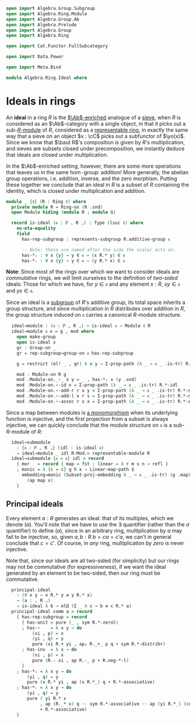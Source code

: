 ```agda
open import Algebra.Group.Subgroup
open import Algebra.Ring.Module
open import Algebra.Group.Ab
open import Algebra.Prelude
open import Algebra.Group
open import Algebra.Ring

open import Cat.Functor.FullSubcategory

open import Data.Power

open import Meta.Bind

module Algebra.Ring.Ideal where
```

# Ideals in rings

An **ideal** in a ring $R$ is the [$\Ab$-enriched] analogue of a
[sieve], when $R$ is considered as an $\Ab$-category with a single
object, in that it picks out a sub-[$R$-module] of $R$, considered as a
[representable ring], in exactly the same way that a sieve on an object
$x : \cC$ picks out a subfunctor of $\yo(x)$. Since we know that $\baut
R$'s composition is given by $R$'s multiplication, and sieves are
subsets closed under precomposition, we instantly deduce that ideals are
closed under multiplication.

[$\Ab$-enriched]: Cat.Abelian.Base.html#ab-enriched-categories
[sieve]: Cat.Diagram.Sieve.html
[$R$-module]: Algebra.Ring.Module.html#modules
[representable ring]: Algebra.Ring.Module.html#representable-modules

In the $\Ab$-enriched setting, however, there are some more operations
that leaves us in the same $\hom$-group: addition! More generally, the
abelian group operations, i.e. addition, inverse, and the zero morphism.
Putting these together we conclude that an ideal in $R$ is a subset of
$R$ containing the identity, which is closed under multiplication and
addition.


```agda
module _ {ℓ} (R : Ring ℓ) where
  private module R = Ring-on (R .snd)
  open Module hiding (module R ; module G)

  record is-ideal (𝔞 : ℙ ⌞ R ⌟) : Type (lsuc ℓ) where
    no-eta-equality
    field
      has-rep-subgroup : represents-subgroup R.additive-group 𝔞

      -- Note: these are named after the side the scalar acts on.
      has-*ₗ : ∀ x {y} → y ∈ 𝔞 → (x R.* y) ∈ 𝔞
      has-*ᵣ : ∀ x {y} → y ∈ 𝔞 → (y R.* x) ∈ 𝔞
```

**Note**: Since most of the rings over which we want to consider ideals
are _commutative_ rings, we will limit ourselves to the definition of
_two-sided_ ideals: Those for which we have, for $y \in \mathfrak{a}$
and any element $x : R$, $xy \in \mathfrak{a}$ and $yx \in
\mathfrak{a}$.

<!--
```agda
    open represents-subgroup has-rep-subgroup
      renaming ( has-unit to has-0 ; has-⋆ to has-+ ; has-inv to has-neg )
      public

    ideal→normal : normal-subgroup R.additive-group 𝔞
    ideal→normal .normal-subgroup.has-rep = has-rep-subgroup
    ideal→normal .normal-subgroup.has-conjugate {y = y} x∈𝔞 =
      subst (_∈ 𝔞) (sym (ap (y R.+_) R.+-commutes ∙ R.cancell R.+-invr)) x∈𝔞

    open normal-subgroup ideal→normal hiding (has-rep) public
```
-->

Since an ideal is a [subgroup] of $R$'s additive group, its total space
inherits a group structure, and since multiplication in $R$ distributes
over addition in $R$, the group structure induced on $\mathfrak{a}$
carries a canonical $R$-module structure.

[subgroup]: Algebra.Group.Subgroup.html

```agda
  ideal→module : (𝔞 : ℙ ⌞ R ⌟) → is-ideal 𝔞 → Module ℓ R
  ideal→module 𝔞 x = g , mod where
    open make-group
    open is-ideal x
    gr : Group-on _
    gr = rep-subgroup→group-on 𝔞 has-rep-subgroup

    g = restrict (el! _ , gr) λ x y → Σ-prop-path (λ _ → 𝔞 _ .is-tr) R.+-commutes

    mod : Module-on R g
    mod .Module-on._⋆_ x y = _ , has-*ₗ x (y .snd)
    mod .Module-on.⋆-id x = Σ-prop-path (λ _ → 𝔞 _ .is-tr) R.*-idl
    mod .Module-on.⋆-add-r r x y = Σ-prop-path (λ _ → 𝔞 _ .is-tr) R.*-distribl
    mod .Module-on.⋆-add-l x r s = Σ-prop-path (λ _ → 𝔞 _ .is-tr) R.*-distribr
    mod .Module-on.⋆-assoc r s x = Σ-prop-path (λ _ → 𝔞 _ .is-tr) R.*-associative
```

Since a map between modules is [a monomorphism] when its underlying
function is injective, and the first projection from a subset is always
injective, we can quickly conclude that the module structure on
$\mathfrak{a}$ is a sub-$R$-module of $R$:

[a monomorphism]: Cat.Morphism.html#monos

```agda
  ideal→submodule
    : {𝔞 : ℙ ⌞ R ⌟} (idl : is-ideal 𝔞)
    → ideal→module _ idl R-Mod.↪ representable-module R
  ideal→submodule {𝔞 = 𝔞} idl = record
    { mor   = record { map = fst ; linear = λ r m s n → refl }
    ; monic = λ {c = c} g h x → Linear-map-path $
      embedding→monic (Subset-proj-embedding λ _ → 𝔞 _ .is-tr) (g .map) (h .map)
        (ap map x)
    }
```

## Principal ideals

Every element $a : R$ generates an ideal: that of its multiples, which
we denote $(a)$. You'll note that we have to use the $\exists$
quantifier (rather than the $\sigma$ quantifier) to define $(a)$, since
in an arbitrary ring, multiplication by $a$ may fail to be injective,
so, given $a, b : R$ $b = ca = c'a$, we can't in general conclude that
$c = c'$.  Of course, in _any_ ring, multiplication _by zero_ is never
injective.

Note that, since our ideals are all two-sided (for simplicity) but our
rings may not be commutative (for expressiveness), if we want the ideal
generated by an element to be two-sided, then our ring must be
commutative.

```agda
  principal-ideal
    : (∀ x y → x R.* y ≡ y R.* x)
    → (a : ⌞ R ⌟)
    → is-ideal λ b → elΩ (Σ _ λ c → b ≡ c R.* a)
  principal-ideal comm a = record
    { has-rep-subgroup = record
      { has-unit = pure (_ , sym R.*-zerol)
      ; has-⋆    = λ x y → do
          (xi , p) ← x
          (yi , q) ← y
          pure (xi R.+ yi , ap₂ R._+_ p q ∙ sym R.*-distribr)
      ; has-inv  = λ x → do
          (xi , p) ← x
          pure (R.- xi , ap R.-_ p ∙ R.neg-*-l)
      }
    ; has-*ₗ = λ x y → do
        (yi , q) ← y
        pure (x R.* yi , ap (x R.*_) q ∙ R.*-associative)
    ; has-*ᵣ = λ x y → do
        (yi , q) ← y
        pure ( yi R.* x
             , ap (R._* x) q ·· sym R.*-associative ·· ap (yi R.*_) (comm a x)
             ∙ R.*-associative)
    }
```
